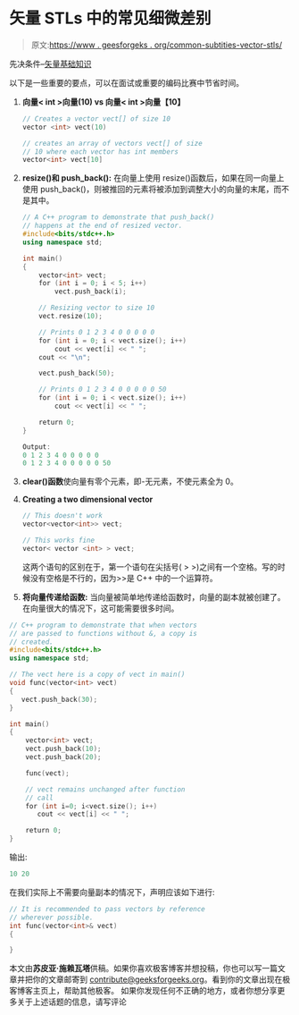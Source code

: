 # 矢量 STLs 中的常见细微差别

> 原文:[https://www . geesforgeks . org/common-subtities-vector-stls/](https://www.geeksforgeeks.org/common-subtleties-vector-stls/)

先决条件–[矢量基础知识](http://geeksquiz.com/vector-sequence-containers-the-c-standard-template-library-stl-set-1/)

以下是一些重要的要点，可以在面试或重要的编码比赛中节省时间。

1.  **向量< int >向量(10) vs 向量< int >向量【10】**

    ```cpp
    // Creates a vector vect[] of size 10
    vector <int> vect(10) 

    // creates an array of vectors vect[] of size 
    // 10 where each vector has int members
    vector<int> vect[10]

    ```

2.  **resize()和 push_back():**
    在向量上使用 resize()函数后，如果在同一向量上使用 push_back()，则被推回的元素将被添加到调整大小的向量的末尾，而不是其中。

    ```cpp
    // A C++ program to demonstrate that push_back()
    // happens at the end of resized vector.
    #include<bits/stdc++.h>
    using namespace std;

    int main()
    {
        vector<int> vect;
        for (int i = 0; i < 5; i++)
            vect.push_back(i);

        // Resizing vector to size 10
        vect.resize(10);

        // Prints 0 1 2 3 4 0 0 0 0 0
        for (int i = 0; i < vect.size(); i++)
            cout << vect[i] << " ";
        cout << "\n";

        vect.push_back(50);

        // Prints 0 1 2 3 4 0 0 0 0 0 50
        for (int i = 0; i < vect.size(); i++)
            cout << vect[i] << " ";

        return 0;
    }
    ```

    ```cpp
    Output:
    0 1 2 3 4 0 0 0 0 0
    0 1 2 3 4 0 0 0 0 0 50
    ```

3.  **clear()函数**使向量有零个元素，即-无元素，不使元素全为 0。
4.  **Creating a two dimensional vector**

    ```cpp
    // This doesn't work
    vector<vector<int>> vect;

    // This works fine
    vector< vector <int> > vect; 
    ```

    这两个语句的区别在于，第一个语句在尖括号( > >)之间有一个空格。写的时候没有空格是不行的，因为>>是 C++ 中的一个运算符。

5.  **将向量传递给函数:**
    当向量被简单地传递给函数时，向量的副本就被创建了。在向量很大的情况下，这可能需要很多时间。

```cpp
// C++ program to demonstrate that when vectors
// are passed to functions without &, a copy is
// created.
#include<bits/stdc++.h>
using namespace std;

// The vect here is a copy of vect in main()
void func(vector<int> vect)
{
   vect.push_back(30);
}

int main()
{
    vector<int> vect;
    vect.push_back(10);
    vect.push_back(20);

    func(vect);

    // vect remains unchanged after function
    // call
    for (int i=0; i<vect.size(); i++)
       cout << vect[i] << " ";

    return 0;
}
```

输出:

```cpp
10 20
```

在我们实际上不需要向量副本的情况下，声明应该如下进行:

```cpp
// It is recommended to pass vectors by reference
// wherever possible.
int func(vector<int>& vect)
{

}

```

本文由**苏皮亚·施赖瓦塔**供稿。如果你喜欢极客博客并想投稿，你也可以写一篇文章并把你的文章邮寄到 contribute@geeksforgeeks.org。看到你的文章出现在极客博客主页上，帮助其他极客。
如果你发现任何不正确的地方，或者你想分享更多关于上述话题的信息，请写评论
